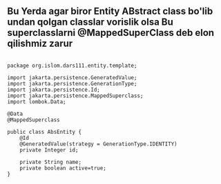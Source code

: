 
<body>
<h2>Bu Yerda agar biror Entity ABstract class bo'lib undan qolgan classlar vorislik olsa Bu superclasslarni @MappedSuperClass deb elon qilishmiz zarur </h2>

<pre>
<code>
package org.islom.dars111.entity.template;

import jakarta.persistence.GeneratedValue;
import jakarta.persistence.GenerationType;
import jakarta.persistence.Id;
import jakarta.persistence.MappedSuperclass;
import lombok.Data;

@Data
@MappedSuperclass

public class AbsEntity {
    @Id
    @GeneratedValue(strategy = GenerationType.IDENTITY)
    private Integer id;

    private String name;
    private boolean active=true;
}
</code>
    </pre>
 
